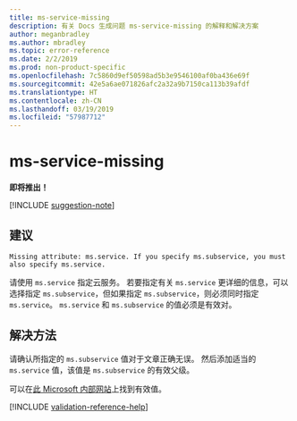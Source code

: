```yaml
---
title: ms-service-missing
description: 有关 Docs 生成问题 ms-service-missing 的解释和解决方案
author: meganbradley
ms.author: mbradley
ms.topic: error-reference
ms.date: 2/2/2019
ms.prod: non-product-specific
ms.openlocfilehash: 7c5860d9ef50598ad5b3e9546100af0ba436e69f
ms.sourcegitcommit: 42e5a6ae071826afc2a32a9b7150ca113b39afdf
ms.translationtype: HT
ms.contentlocale: zh-CN
ms.lasthandoff: 03/19/2019
ms.locfileid: "57987712"
---
```

# <a name="ms-service-missing"></a>ms-service-missing

**即将推出！**

[!INCLUDE [suggestion-note](includes/suggestion-note.md)]

## <a name="suggestion"></a>建议

`Missing attribute: ms.service. If you specify ms.subservice, you must also specify ms.service.`

请使用 `ms.service` 指定云服务。 若要指定有关 `ms.service` 更详细的信息，可以选择指定 `ms.subservice`，但如果指定 `ms.subservice`，则必须同时指定 `ms.service`。 `ms.service` 和 `ms.subservice` 的值必须是有效对。

## <a name="resolution"></a>解决方法

请确认所指定的 `ms.subservice` 值对于文章正确无误。 然后添加适当的 `ms.service` 值，该值是 `ms.subservice` 的有效父级。

可以在[此 Microsoft 内部网站](https://docsmetadatatool.azurewebsites.net/allowlists)上找到有效值。

<!--make sure to add this file to your includes folder and verify the path-->
[!INCLUDE [validation-reference-help](includes/validation-reference-help.md)]
